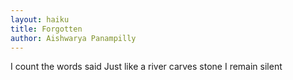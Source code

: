 ```yaml
---
layout: haiku
title: Forgotten
author: Aishwarya Panampilly
---
```


I count the words said
Just like a river carves stone
I remain silent
